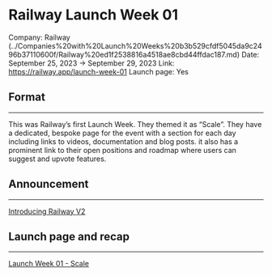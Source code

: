 # Railway Launch Week 01

Company: Railway (../Companies%20with%20Launch%20Weeks%20b3b529cfdf5045da9c2496b37110600f/Railway%20ed1f2538816a4518ae8cbd44ffdac187.md)
Date: September 25, 2023 → September 29, 2023
Link: https://railway.app/launch-week-01
Launch page: Yes

## Format

---

This was Railway’s first Launch Week. They themed it as “Scale”. They have a dedicated, bespoke page for the event with a section for each day including links to videos, documentation and blog posts. it also has a prominent link to their open positions and roadmap where users can suggest and upvote features.

## Announcement

---

[Introducing Railway V2](https://blog.railway.app/p/railway-v2)

## Launch page and recap

---

[Launch Week 01 - Scale](https://railway.app/launch-week-01)